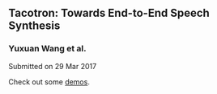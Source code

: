 
## Tacotron: Towards End-to-End Speech Synthesis
### Yuxuan Wang et al.

Submitted on 29 Mar 2017

Check out some [demos](https://github.com/google/tacotron).

